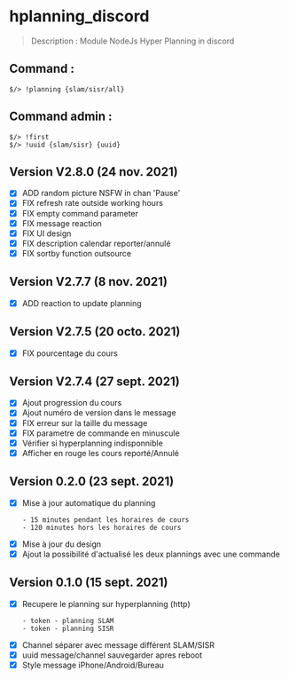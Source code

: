 # hplanning_discord

> Description : Module NodeJs Hyper Planning in discord

## Command :

```
$/> !planning {slam/sisr/all}
```

## Command admin :

```
$/> !first
$/> !uuid {slam/sisr} {uuid}
```
## Version V2.8.0 (24 nov. 2021)

-  [X] ADD random picture NSFW in chan 'Pause'
-  [X] FIX refresh rate outside working hours
-  [X] FIX empty command parameter
-  [X] FIX message reaction
-  [X] FIX UI design
-  [X] FIX description calendar reporter/annulé
-  [X] FIX sortby function outsource

## Version V2.7.7 (8 nov. 2021)

-  [X] ADD reaction to update planning

## Version V2.7.5 (20 octo. 2021)

-  [x] FIX pourcentage du cours

## Version V2.7.4 (27 sept. 2021)

-  [x] Ajout progression du cours
-  [x] Ajout numéro de version dans le message
-  [x] FIX erreur sur la taille du message
-  [x] FIX parametre de commande en minuscule
-  [x] Vérifier si hyperplanning indisponnible
-  [x] Afficher en rouge les cours reporté/Annulé

## Version 0.2.0 (23 sept. 2021)

-  [x] Mise à jour automatique du planning
	```
	- 15 minutes pendant les horaires de cours
	- 120 minutes hors les horaires de cours
	```
-  [x] Mise à jour du design
-  [x] Ajout la possibilité d'actualisé les deux plannings avec une commande

## Version 0.1.0 (15 sept. 2021)

-  [x] Recupere le planning sur hyperplanning (http)
	```
	- token - planning SLAM
	- token - planning SISR
	```
-  [x] Channel séparer avec message différent SLAM/SISR
-  [x] uuid message/channel sauvegarder apres reboot
-  [x] Style message iPhone/Android/Bureau